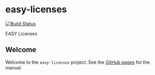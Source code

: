easy-licenses
=============
[![Build Status](https://travis-ci.org/DANS-KNAW/easy-licenses.png?branch=master)](https://travis-ci.org/DANS-KNAW/easy-licenses)

EASY Licenses  

Welcome
-------

Welcome to the `easy-licenses` project. See the [GitHub pages](https://dans-knaw.github.io/easy-licenses/) for the manual.
